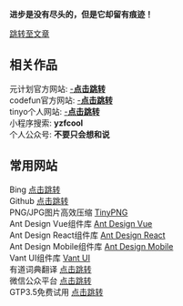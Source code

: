 <!-- # 关于我

## tinyo

- tiny - 小
- o - 黑

大家好，我是tinyo。 -->

<!-- 诞生于1997, 喜欢唱, 不喜欢跳和rap的潮汕男孩。 -->

<!-- ## slogan -->
**进步是没有尽头的，但是它却留有痕迹！**

<!-- **运动不止，生生不息。昂首向前，学无止境。**<br>
记录学习，记录问题，进步是没有尽头的，但是它却留有痕迹！

在这里，我会以板块划分，同时留下我生活的痕迹，项目的痕迹，遇到困难的窘境。<br>
等我回过头来看时，会发现其内涵是如此饱满，填满我的生活。 -->
[跳转至文章](http://43.139.113.7:89/article/)

## 相关作品

元计划官方网站: [-**点击跳转**](http://www.yuanjihua.art)<br>
codefun官方网站:  [-**点击跳转**](https://www.code.fun)<br>
tinyo个人网站:  [-**点击跳转**](http://43.139.113.7:81/)<br>
小程序搜索: **yzfcool**<br>
个人公众号: **不要只会想和说**

## 常用网站
Bing [点击跳转](https://cn.bing.com/?FORM=BEHPTB)<br>
Github [点击跳转](https://github.com/)<br>
PNG/JPG图片高效压缩 [TinyPNG](https://tinypng.com/)<br>
Ant Design Vue组件库 [Ant Design Vue](https://www.antdv.com/components/icon-cn)<br>
Ant Design React组件库 [Ant Design React](https://4x.ant.design/components/overview-cn/)<br>
Ant Design Mobile组件库 [Ant Design Mobile](https://mobile.ant.design/zh/guide/quick-start/)<br>
Vant UI组件库 [Vant UI](https://vant-contrib.gitee.io/vant/#/zh-CN)<br>
有道词典翻译 [点击跳转](https://fanyi.youdao.com/index.html#/)<br>
微信公众平台 [点击跳转](https://mp.weixin.qq.com/)<br>
GTP3.5免费试用 [点击跳转](https://chat.wuguokai.cn/)

<!-- ## 一段很喜欢的歌词

微风需要竹林 溪流需要蜻蜓<br>
消愁般的离开需要片片浮萍<br>
记得那年的雨季 回忆里特安静<br>
哭过后的决定 是否还能进行<br>
我傻傻等待 傻傻等春暖花开<br>
等终等于等明等白 等爱情回来<br>
青春属于表白 阳光属于窗台<br>
而我想我属于一个拥有你的未来<br>

纸上的彩虹 用素描画的钟<br>
我还在修改 回忆之中你的笑容<br>
该怎么去形容 为思念酝酿的痛<br>
夜空霓虹 都是我不要的繁荣<br>
或许去趟沙滩 或许去看看夕阳<br>
或许任何一个可以想心事的地方<br>
情绪在咖啡馆 被调成一篇文章<br>
彻底爱上你如诗一般透明的泪光 -->
